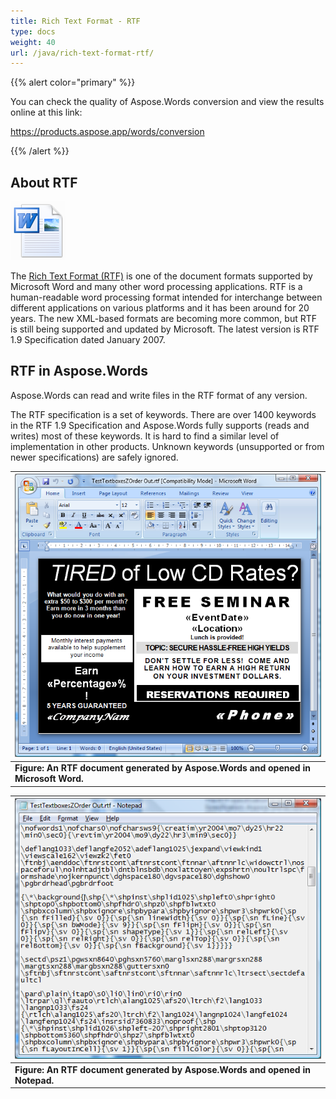```yaml
---
title: Rich Text Format - RTF
type: docs
weight: 40
url: /java/rich-text-format-rtf/
---
```


{{% alert color="primary" %}} 

You can check the quality of Aspose.Words conversion and view the results online at this link:

<https://products.aspose.app/words/conversion>

{{% /alert %}} 


## About RTF

![todo:image_alt_text](rich-text-format-rtf_1.png)

The [Rich Text Format (RTF)](https://docs.fileformat.com/word-processing/rtf/) is one of the document formats supported by Microsoft Word and many other word processing applications. RTF is a human-readable word processing format intended for interchange between different applications on various platforms and it has been around for 20 years. The new XML-based formats are becoming more common, but RTF is still being supported and updated by Microsoft. The latest version is RTF 1.9 Specification dated January 2007.

## RTF in Aspose.Words

Aspose.Words can read and write files in the RTF format of any version.

The RTF specification is a set of keywords. There are over 1400 keywords in the RTF 1.9 Specification and Aspose.Words fully supports (reads and writes) most of these keywords. It is hard to find a similar level of implementation in other products. Unknown keywords (unsupported or from newer specifications) are safely ignored.

|![todo:image_alt_text](rich-text-format-rtf_2.png)|
| :- |
|**Figure: An RTF document generated by Aspose.Words and opened in Microsoft Word.**|


|![todo:image_alt_text](rich-text-format-rtf_3.png)|
| :- |
|**Figure: An RTF document generated by Aspose.Words and opened in Notepad.**|

